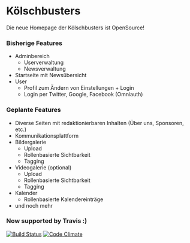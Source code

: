 # Kölschbusters

Die neue Homepage der Kölschbusters ist OpenSource!

### Bisherige Features

* Adminbereich
  * Userverwaltung
  * Newsverwaltung
* Startseite mit Newsübersicht
* User
  * Profil zum Ändern von Einstellungen + Login
  * Login per Twitter, Google, Facebook (Omniauth)

### Geplante Features

* Diverse Seiten mit redaktionierbaren Inhalten (Über uns, Sponsoren, etc.)
* Kommunikationsplattform
* Bildergalerie
  * Upload
  * Rollenbasierte Sichtbarkeit
  * Tagging
* Videogalerie (optional)
  * Upload
  * Rollenbasierte Sichtbarkeit
  * Tagging
* Kalender
  * Rollenbasierte Kalendereinträge
* und noch mehr

### Now supported by Travis :)

[![Build Status](https://travis-ci.org/Uepsilon/koelschbusters.png?branch=master)](https://travis-ci.org/Uepsilon/koelschbusters)
[![Code Climate](https://codeclimate.com/github/Uepsilon/koelschbusters.png)](https://codeclimate.com/github/Uepsilon/koelschbusters)